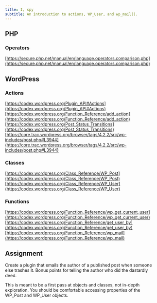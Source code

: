 ```yaml
---
title: I, spy
subtitle: An introduction to actions, WP_User, and wp_mail().
---
```

## PHP

### Operators
[https://secure.php.net/manual/en/language.operators.comparison.php](https://secure.php.net/manual/en/language.operators.comparison.php)

## WordPress

### Actions
[https://codex.wordpress.org/Plugin_API#Actions](https://codex.wordpress.org/Plugin_API#Actions)
[https://codex.wordpress.org/Function_Reference/add_action](https://codex.wordpress.org/Function_Reference/add_action)
[https://codex.wordpress.org/Post_Status_Transitions](https://codex.wordpress.org/Post_Status_Transitions)
[https://core.trac.wordpress.org/browser/tags/4.2.2/src/wp-includes/post.php#L3944](https://core.trac.wordpress.org/browser/tags/4.2.2/src/wp-includes/post.php#L3944)

### Classes
[https://codex.wordpress.org/Class_Reference/WP_Post](https://codex.wordpress.org/Class_Reference/WP_Post)
[https://codex.wordpress.org/Class_Reference/WP_User](https://codex.wordpress.org/Class_Reference/WP_User)

### Functions
[https://codex.wordpress.org/Function_Reference/wp_get_current_user](https://codex.wordpress.org/Function_Reference/wp_get_current_user)
[https://codex.wordpress.org/Function_Reference/get_user_by](https://codex.wordpress.org/Function_Reference/get_user_by)
[https://codex.wordpress.org/Function_Reference/wp_mail](https://codex.wordpress.org/Function_Reference/wp_mail)

## Assignment

Create a plugin that emails the author of a published post when someone else trashes it. Bonus points for telling the author who did the dastardly deed.

This is meant to be a first pass at objects and classes, not in-depth exploration. You should be comfortable accessing properties of the WP_Post and WP_User objects.
